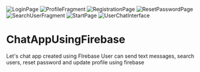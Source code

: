 ![LoginPage](https://user-images.githubusercontent.com/73837113/125301857-058a4e80-e349-11eb-958c-f07dd8934f4f.jpg)
![ProfileFragment](https://user-images.githubusercontent.com/73837113/125301862-07541200-e349-11eb-84dc-74cc7650467a.jpg)
![RegistrationPage](https://user-images.githubusercontent.com/73837113/125301865-07eca880-e349-11eb-933f-f81afc123788.jpg)
![ResetPasswordPage](https://user-images.githubusercontent.com/73837113/125301871-08853f00-e349-11eb-9d89-cbc6d214bb47.jpg)
![SearchUserFragment](https://user-images.githubusercontent.com/73837113/125301873-091dd580-e349-11eb-8460-a1206812810c.jpg)
![StartPage](https://user-images.githubusercontent.com/73837113/125301878-0a4f0280-e349-11eb-8b9e-38cab3c0e1b6.jpg)
![UserChatInterface](https://user-images.githubusercontent.com/73837113/125301879-0ae79900-e349-11eb-9884-29060d9658e6.jpg)
# ChatAppUsingFirebase

Let's chat app created using FIrebase 
User can send text messages, search users, reset password and update profile using firebase

